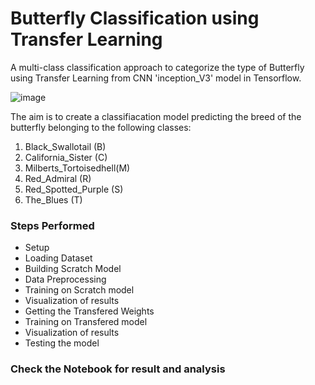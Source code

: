 
<!-- #region id="xCIFOwUPxoF5" colab_type="text" -->
# Butterfly Classification using Transfer Learning
A multi-class classification approach to categorize the type of Butterfly using Transfer Learning from CNN 'inception_V3' model  in Tensorflow.

![image](https://images5.alphacoders.com/378/thumb-1920-378999.jpg)

The aim is to create a classifiacation model predicting the breed of the butterfly belonging to the following classes: 

1.   Black_Swallotail (B)
2.   California_Sister (C)
3.   Milberts_Tortoisedhell(M)
4.   Red_Admiral (R)
5.   Red_Spotted_Purple (S)
6.   The_Blues (T)

### Steps Performed
- Setup
- Loading Dataset
- Building Scratch Model  
- Data Preprocessing
- Training on Scratch model
- Visualization of results
- Getting the Transfered Weights
- Training on Transfered model
- Visualization of results
- Testing the model

### Check the Notebook for result and analysis
